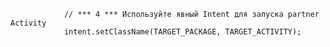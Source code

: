                 // *** 4 *** Используйте явный Intent для запуска partner Activity
                intent.setClassName(TARGET_PACKAGE, TARGET_ACTIVITY);